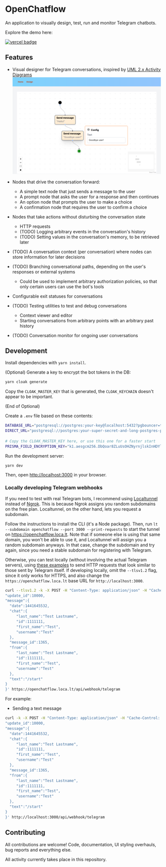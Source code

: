 # OpenChatflow

An application to visually design, test, run and monitor Telegram chatbots.

Explore the demo here:

[![vercel badge](https://img.shields.io/badge/vercel-prod-brightgreen)](https://openchatflow.vercel.app/)

## Features

- Visual designer for Telegram conversations, inspired by [UML 2.x Activity Diagrams](https://en.wikipedia.org/wiki/Activity_diagram)
  ![a screenshot of the editor](./images/eff5909a5847caa0976bfe0644bdfe53.png)

- Nodes that drive the conversation forward:
  - A simple text node that just sends a message to the user
  - A prompt node that asks the user for a response and then continues
  - An option node that prompts the user to make a choice
  - A confirmation node that requires the user to confirm a choice
- Nodes that take actions without disturbing the conversation state
  - HTTP requests
  - (TODO) Logging arbitrary events in the conversation's history
  - (TODO) Setting values in the conversation's memory, to be retrieved later
- (TODO) A conversation context (per conversation) where nodes can store information for later decisions
- (TODO) Branching conversational paths, depending on the user's responses or external systems
  - Could be used to implement arbitrary authorization policies, so that only certain users can use the bot's tools
- Configurable exit statuses for conversations
- (TODO) Testing utilities to test and debug conversations
  - Context viewer and editor
  - Starting conversations from arbitrary points with an arbitrary past history
- (TODO) Conversation monitor for ongoing user conversations

## Development

Install dependencies with `yarn install`.

(Optional) Generate a key to encrypt the bot tokens in the DB:

```bash
yarn cloak generate
```

Copy the `CLOAK_MASTER_KEY` that is generated, the `CLOAK_KEYCHAIN` doesn't appear to be important.

(End of Optional)

Create a `.env` file based on these contents:

```bash
DATABASE_URL="postgresql://postgres:your-key@localhost:5432?pgbouncer=true"
DIRECT_URL="postgresql://postgres:your-super-secret-and-long-postgres-password@localhost:5432"

# Copy the CLOAK_MASTER_KEY here, or use this one for a faster start
PRISMA_FIELD_ENCRYPTION_KEY="k1.aesgcm256.DbQoar8ZLuUsOHZNyrnjlskInHDYlzF3q6y1KGM7DUM="
```

Run the development server:

```bash
yarn dev
```

Then, open <http://localhost:3000> in your browser.

### Locally developing Telegram webhooks

If you need to test with real Telegram bots, I recommend using [Localtunnel](https://theboroer.github.io/localtunnel-www/) instead of [Ngrok](https://ngrok.com/). This is because Ngrok assigns you random subdomains on the free plan. Localtunnel, on the other hand, lets you request a subdomain.

Follow the instructions to install the CLI (it's a Node package). Then, run `lt --subdomain openchatflow --port 3000 --print-requests` to start the tunnel on <https://openchatflow.loca.lt>. Note that if someone else is using that same domain, you won't be able to use it, and Localtunnel will assign you a random subdomain anyways. In that case, change the subdomain and try again, since you need a stable subdomain for registering with Telegram.

Otherwise, you can test locally (without involving the actual Telegram servers), using [these examples](https://core.telegram.org/bots/webhooks#testing-your-bot-with-updates) to send
HTTP requests that look similar to those sent by Telegram itself. If developing locally, omit the `--tlsv1.2` flag, since it only works for HTTPS, and also change the `https://openchatflow.loca.lt` base URL for `http://localhost:3000`.

```bash
curl --tlsv1.2 -k -X POST -H "Content-Type: application/json" -H "Cache-Control: no-cache"  -d '{
"update_id":10000,
"message":{
  "date":1441645532,
  "chat":{
     "last_name":"Test Lastname",
     "id":1111111,
     "first_name":"Test",
     "username":"Test"
  },
  "message_id":1365,
  "from":{
     "last_name":"Test Lastname",
     "id":1111111,
     "first_name":"Test",
     "username":"Test"
  },
  "text":"/start"
}
}' https://openchatflow.loca.lt/api/webhook/telegram
```

For example:

- Sending a text message

```bash
curl -k -X POST -H "Content-Type: application/json" -H "Cache-Control: no-cache"  -d '{
"update_id":10000,
"message":{
  "date":1441645532,
  "chat":{
     "last_name":"Test Lastname",
     "id":1111111,
     "first_name":"Test",
     "username":"Test"
  },
  "message_id":1365,
  "from":{
     "last_name":"Test Lastname",
     "id":1111111,
     "first_name":"Test",
     "username":"Test"
  },
  "text":"/start"
}
}' http://localhost:3000/api/webhook/telegram
```

## Contributing

All contributions are welcome! Code, documentation, UI styling overhauls, bug reports and everything else.

All activity currently takes place in this repository.
